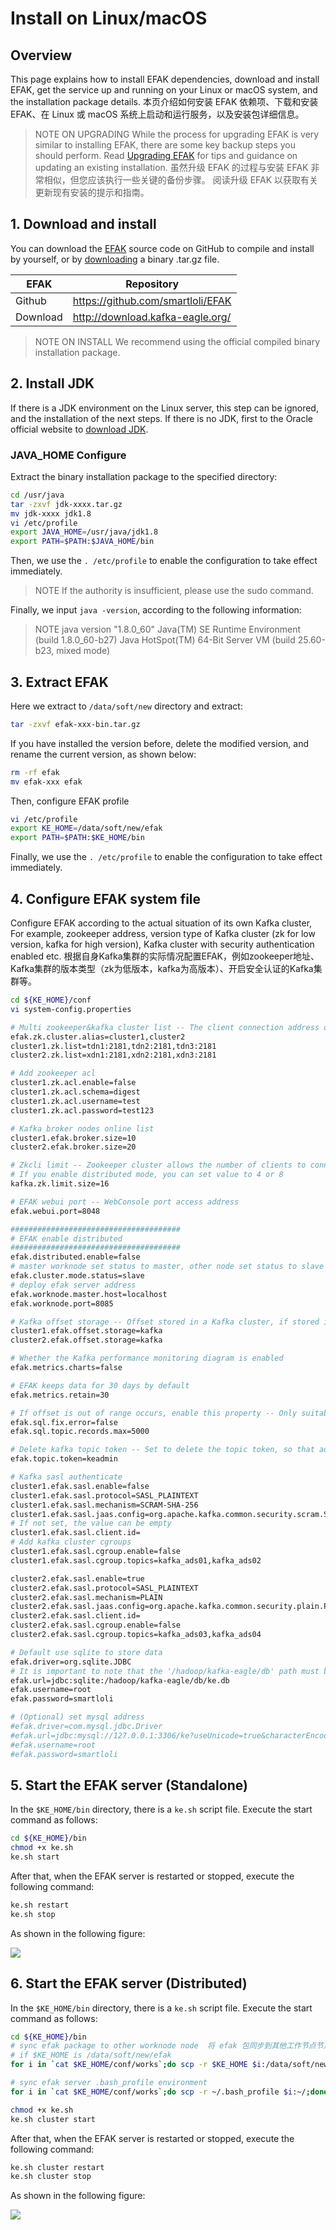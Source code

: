 # Install on Linux/macOS

## Overview

This page explains how to install EFAK dependencies, download and install EFAK, get the service up and running on your Linux or macOS system, and the installation package details.  本页介绍如何安装 EFAK 依赖项、下载和安装 EFAK、在 Linux 或 macOS 系统上启动和运行服务，以及安装包详细信息。

> NOTE ON UPGRADING
> While the process for upgrading EFAK is very similar to installing EFAK, there are some key backup steps you should perform. Read [Upgrading EFAK](https://www.kafka-eagle.org/articles/docs/installation/upgrade.html) for tips and guidance on updating an existing installation.  虽然升级 EFAK 的过程与安装 EFAK 非常相似，但您应该执行一些关键的备份步骤。 阅读升级 EFAK 以获取有关更新现有安装的提示和指南。

## 1. Download and install

You can download the [EFAK](https://github.com/smartloli/EFAK) source code on GitHub to compile and install by yourself, or by [downloading](http://download.kafka-eagle.org/) a binary .tar.gz file.

| EFAK     | Repository                        |
| -------- | --------------------------------- |
| Github   | https://github.com/smartloli/EFAK |
| Download | http://download.kafka-eagle.org/  |

> NOTE ON INSTALL
> We recommend using the official compiled binary installation package.

## 2. Install JDK

If there is a JDK environment on the Linux server, this step can be ignored, and the installation of the next steps. If there is no JDK, first to the Oracle official website to [download JDK](http://www.oracle.com/technetwork/java/javase/downloads/index.html).

### JAVA_HOME Configure

Extract the binary installation package to the specified directory:

```bash
cd /usr/java
tar -zxvf jdk-xxxx.tar.gz
mv jdk-xxxx jdk1.8
vi /etc/profile
export JAVA_HOME=/usr/java/jdk1.8
export PATH=$PATH:$JAVA_HOME/bin
```

Then, we use the `. /etc/profile` to enable the configuration to take effect immediately.

> NOTE
> If the authority is insufficient, please use the sudo command.

Finally, we input `java -version`, according to the following information:

> NOTE
> java version "1.8.0_60"
> Java(TM) SE Runtime Environment (build 1.8.0_60-b27)
> Java HotSpot(TM) 64-Bit Server VM (build 25.60-b23, mixed mode)

## 3. Extract EFAK

Here we extract to `/data/soft/new` directory and extract:

```bash
tar -zxvf efak-xxx-bin.tar.gz
```

If you have installed the version before, delete the modified version, and rename the current version, as shown below:

```bash
rm -rf efak
mv efak-xxx efak
```

Then, configure EFAK profile

```bash
vi /etc/profile
export KE_HOME=/data/soft/new/efak
export PATH=$PATH:$KE_HOME/bin
```

Finally, we use the `. /etc/profile` to enable the configuration to take effect immediately.

## 4. Configure EFAK system file

Configure EFAK according to the actual situation of its own Kafka cluster, For example, zookeeper address, version type of Kafka cluster (zk for low version, kafka for high version), Kafka cluster with security authentication enabled etc.  根据自身Kafka集群的实际情况配置EFAK，例如zookeeper地址、Kafka集群的版本类型（zk为低版本，kafka为高版本）、开启安全认证的Kafka集群等。

```bash
cd ${KE_HOME}/conf
vi system-config.properties

# Multi zookeeper&kafka cluster list -- The client connection address of the Zookeeper cluster is set here
efak.zk.cluster.alias=cluster1,cluster2
cluster1.zk.list=tdn1:2181,tdn2:2181,tdn3:2181
cluster2.zk.list=xdn1:2181,xdn2:2181,xdn3:2181

# Add zookeeper acl
cluster1.zk.acl.enable=false
cluster1.zk.acl.schema=digest
cluster1.zk.acl.username=test
cluster1.zk.acl.password=test123

# Kafka broker nodes online list
cluster1.efak.broker.size=10
cluster2.efak.broker.size=20

# Zkcli limit -- Zookeeper cluster allows the number of clients to connect to
# If you enable distributed mode, you can set value to 4 or 8
kafka.zk.limit.size=16

# EFAK webui port -- WebConsole port access address
efak.webui.port=8048

######################################
# EFAK enable distributed
######################################
efak.distributed.enable=false
# master worknode set status to master, other node set status to slave
efak.cluster.mode.status=slave
# deploy efak server address
efak.worknode.master.host=localhost
efak.worknode.port=8085

# Kafka offset storage -- Offset stored in a Kafka cluster, if stored in the zookeeper, you can not use this option
cluster1.efak.offset.storage=kafka
cluster2.efak.offset.storage=kafka

# Whether the Kafka performance monitoring diagram is enabled
efak.metrics.charts=false

# EFAK keeps data for 30 days by default
efak.metrics.retain=30

# If offset is out of range occurs, enable this property -- Only suitable for kafka sql
efak.sql.fix.error=false
efak.sql.topic.records.max=5000

# Delete kafka topic token -- Set to delete the topic token, so that administrators can have the right to delete
efak.topic.token=keadmin

# Kafka sasl authenticate
cluster1.efak.sasl.enable=false
cluster1.efak.sasl.protocol=SASL_PLAINTEXT
cluster1.efak.sasl.mechanism=SCRAM-SHA-256
cluster1.efak.sasl.jaas.config=org.apache.kafka.common.security.scram.ScramLoginModule required username="admin" password="admin-secret";
# If not set, the value can be empty
cluster1.efak.sasl.client.id=
# Add kafka cluster cgroups
cluster1.efak.sasl.cgroup.enable=false
cluster1.efak.sasl.cgroup.topics=kafka_ads01,kafka_ads02

cluster2.efak.sasl.enable=true
cluster2.efak.sasl.protocol=SASL_PLAINTEXT
cluster2.efak.sasl.mechanism=PLAIN
cluster2.efak.sasl.jaas.config=org.apache.kafka.common.security.plain.PlainLoginModule required username="admin" password="admin-secret";
cluster2.efak.sasl.client.id=
cluster2.efak.sasl.cgroup.enable=false
cluster2.efak.sasl.cgroup.topics=kafka_ads03,kafka_ads04

# Default use sqlite to store data
efak.driver=org.sqlite.JDBC
# It is important to note that the '/hadoop/kafka-eagle/db' path must be exist.
efak.url=jdbc:sqlite:/hadoop/kafka-eagle/db/ke.db
efak.username=root
efak.password=smartloli

# (Optional) set mysql address
#efak.driver=com.mysql.jdbc.Driver
#efak.url=jdbc:mysql://127.0.0.1:3306/ke?useUnicode=true&characterEncoding=UTF-8&zeroDateTimeBehavior=convertToNull
#efak.username=root
#efak.password=smartloli
```

## 5. Start the EFAK server (Standalone)

In the `$KE_HOME/bin` directory, there is a `ke.sh` script file. Execute the start command as follows:

```bash
cd ${KE_HOME}/bin
chmod +x ke.sh 
ke.sh start
```

After that, when the EFAK server is restarted or stopped, execute the following command:

```bash
ke.sh restart
ke.sh stop
```

As shown in the following figure:

![](../images/startup@2x.png)

## 6. Start the EFAK server (Distributed)

In the `$KE_HOME/bin` directory, there is a `ke.sh` script file. Execute the start command as follows:

```bash
cd ${KE_HOME}/bin
# sync efak package to other worknode node  将 efak 包同步到其他工作节点节点
# if $KE_HOME is /data/soft/new/efak
for i in `cat $KE_HOME/conf/works`;do scp -r $KE_HOME $i:/data/soft/new;done

# sync efak server .bash_profile environment
for i in `cat $KE_HOME/conf/works`;do scp -r ~/.bash_profile $i:~/;done

chmod +x ke.sh 
ke.sh cluster start
```

After that, when the EFAK server is restarted or stopped, execute the following command:

```bash
ke.sh cluster restart
ke.sh cluster stop
```

As shown in the following figure:

![](../images/efak_distribute_startup.png)

